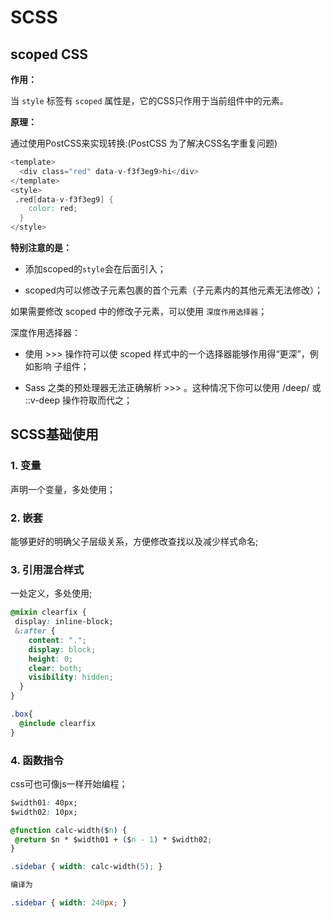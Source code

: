 # SCSS



## scoped CSS

**作用：**

当 `style` 标签有 `scoped` 属性是，它的CSS只作用于当前组件中的元素。

**原理：**

通过使用PostCSS来实现转换:(PostCSS 为了解决CSS名字重复问题)

```v
<template>
  <div class="red" data-v-f3f3eg9>hi</div>
</template>
<style>
 .red[data-v-f3f3eg9] {
    color: red;
  }
</style>
```

**特别注意的是：**

- 添加scoped的`style`会在后面引入；

- scoped内可以修改子元素包裹的首个元素（子元素内的其他元素无法修改）；



如果需要修改 scoped 中的修改子元素，可以使用 `深度作用选择器`；

深度作用选择器：

- 使用 >>> 操作符可以使 scoped 样式中的一个选择器能够作用得“更深”，例如影响
  子组件；

- Sass 之类的预处理器无法正确解析 >>> 。这种情况下你可以使用 /deep/ 或 ::v-deep 操作符取而代之；



## SCSS基础使用

### 1. 变量

 声明一个变量，多处使用；

### 2. 嵌套

能够更好的明确父子层级关系，方便修改查找以及减少样式命名;

### 3. 引用混合样式

一处定义，多处使用;

```css
@mixin clearfix {
 display: inline-block;
 &:after {
    content: ".";
    display: block;
    height: 0;
    clear: both;
    visibility: hidden;
  }
}

.box{
  @include clearfix
}
```

### 4. 函数指令

css可也可像js一样开始编程；

```css
$width01: 40px;
$width02: 10px;

@function calc-width($n) {
 @return $n * $width01 + ($n - 1) * $width02;
}

.sidebar { width: calc-width(5); }

编译为

.sidebar { width: 240px; }
```


